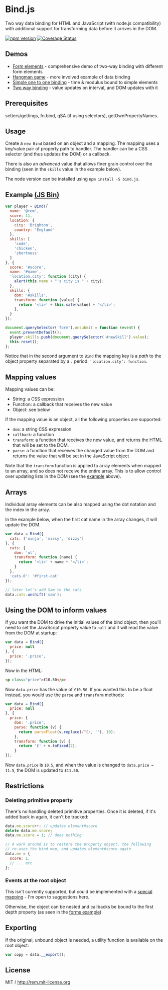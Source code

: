 # Bind.js

Two way data binding for HTML and JavaScript (with node.js compatibility) with additional support for transforming data before it arrives in the DOM.

[![npm version](https://badge.fury.io/js/bind.js.svg)](https://badge.fury.io/js/bind.js) [![Coverage Status](https://coveralls.io/repos/remy/bind.js/badge.svg)](https://coveralls.io/r/remy/bind.js)

## Demos

- [Form elements](https://jsbin.com/yoqaku/1/edit?console,output) - comprehensive demo of two-way binding with different form elements
- [Hangman game](http://rem.jsbin.com/oZOvIJ/9/edit?js,output) - more involved example of data binding
- [Simple one to one binding](http://rem.jsbin.com/xavej/2/edit?js,output) - time & modulus bound to simple elements
- [Two way binding](http://rem.jsbin.com/vezeja/5/edit?js,output) - value updates on interval, and DOM updates with it

## Prerequisites

setters/gettings, fn.bind, qSA (if using selectors), getOwnPropertyNames.

## Usage

Create a `new Bind` based on an object and a mapping. The mapping uses a key/value pair of property path to handler. The handler can be a CSS selector (and thus updates the DOM) or a callback.

There is also an *advanced* value that allows finer grain control over the binding (seen in the `skills` value in the example below).

The node version can be installed using `npm install -S bind.js`.

## Example [(JS Bin)](http://jsbin.com/fupipe/edit?html,js,output)

```js
var player = Bind({
  name: '@rem',
  score: 11,
  location: {
    city: 'Brighton',
    country: 'England'
  },
  skills: [
    'code',
    'chicken',
    'shortness'
  ]
}, {
  score: '#score',
  name: '#name',
  'location.city': function (city) {
    alert(this.name + "'s city is " + city);
  },
  skills: {
    dom: '#skills',
    transform: function (value) {
      return '<li>' + this.safe(value) + '</li>';
    },
  }
});

document.querySelector('form').onsubmit = function (event) {
  event.preventDefault();
  player.skills.push(document.querySelector('#newSkill').value);
  this.reset();
};
```

Notice that in the second argument to `Bind` the mapping key is a *path* to the object property separated by a `.` period: `'location.city': function`.

## Mapping values

Mapping values can be:

* String: a CSS expression
* Function: a callback that receives the new value
* Object: see below

If the mapping value is an object, all the following properties are supported:

* `dom`: a string CSS expression
* `callback`: a function
* `transform`: a function that receives the new value, and returns the HTML that will be set to the DOM.
* `parse`: a function that receives the changed value from the DOM and returns the value that will be set in the JavaScript object

Note that the `transform` function is applied to array elements when mapped to an array, and so does not receive the entire array. This is to allow control over updating lists in the DOM (see the [example](#example) above).

## Arrays

Individual array elements can be also mapped using the dot notation and the index in the array.

In the example below, when the first cat name in the array changes, it will update the DOM.

```js
var data = Bind({
  cats: ['ninja', 'missy', 'dizzy']
}, {
  cats: {
    dom: 'ul',
    transform: function (name) {
      return '<li>' + name + '</li>';
    }
  },
  'cats.0': '#first-cat'
});

// later let's add Sam to the cats
data.cats.unshift('sam');
```

## Using the DOM to inform values

If you want the DOM to drive the initial values of the bind object, then you'll need to set the JavaScript property value to `null` and it will read the value from the DOM at startup:

```js
var data = Bind({
  price: null
}, {
  price: '.price',
});
```

Now in the HTML:

```html
<p class="price">£10.50</p>
```

Now `data.price` has the value of `£10.50`. If you wanted this to be a float instead, you would use the `parse` and `transform` methods:

```js
var data = Bind({
  price: null
}, {
  price: {
    dom: '.price',
    parse: function (v) {
      return parseFloat(v.replace(/^£/, ''), 10);
    },
    transform: function (v) {
      return '£' + v.toFixed(2);
    }
});
```

Now `data.price` is `10.5`, and when the value is changed to `data.price = 11.5`, the DOM is updated to `£11.50`.

## Restrictions

### Deleting primitive property

There's no handling deleted primitive properties. Once it is deleted, if it's added back in again, it can't be tracked:

```js
data.me.score++; // updates element#score
delete data.me.score;
data.me.score = 1; // does nothing

// A work around is to restore the property object, the following
// re-uses the bind map, and updates element#score again
data.me = {
  score: 1,
  // ... etc
};
```

### Events at the root object

This isn't currently supported, but could be implemented with a [special mapping](https://github.com/remy/bind.js/issues/7) - I'm open to suggestions here.

Otherwise, the object can be nested and callbacks be bound to the first depth property (as seen in the [forms example](http://jsbin.com/yoqaku/1/edit?js,output))

## Exporting

If the original, unbound object is needed, a utility function is available on the root object:

```js
var copy = data.__export();
```

## License

MIT / http://rem.mit-license.org
